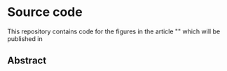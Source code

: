 # Source code

This repository contains code for the figures in the article ""
which will be published in

## Abstract
